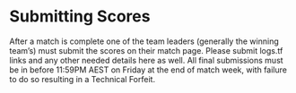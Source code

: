 # Submitting Scores
After a match is complete one of the team leaders (generally the winning team’s) must submit the scores on their match page. Please submit logs.tf links and any other needed details here as well. All final submissions must be in before 11:59PM AEST on Friday at the end of match week, with failure to do so resulting in a Technical Forfeit.